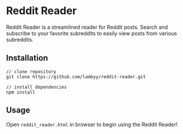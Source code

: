 # Reddit Reader

Reddit Reader is a streamlined reader for Reddit posts. Search and subscribe to your favorite subreddits to easily view posts from various subreddits.

## Installation
```
// clone repository
git clone https://github.com/lambyy/reddit-reader.git

// install dependencies
npm install
```

## Usage
Open `reddit_reader.html` in browser to begin using the Reddit Reader!
